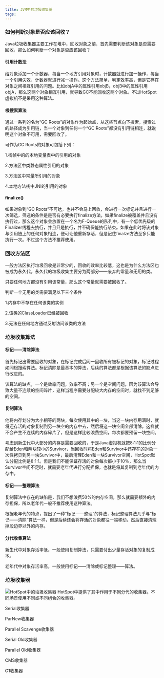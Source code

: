 ```yaml
---
title: JVM中的垃圾收集器
tags:
---
```


### 如何判断对象是否应该回收？

Java垃圾收集器主要工作在堆中，回收对象之前，首先需要判断该对象是否需要回收，那么如何判断一个对象是否应该回收？

#### 引用计数法

给对象添加一个计数器，每当一个地方引用对象时，计数器就进行加一操作，每当一个引用失效，计数器就进行减一操作。这个方法简单，判定效率高，但是它存在对象之间相互引用的问题。比如objA中的属性引用objB，objB中的属性引用objA，那么这两个对象相互引用，就导致GC不能回收这两个对象。不过HotSpot虚拟机不是采用这种算法。

#### 根搜索算法

通过一系列的名为“GC Roots”的对象作为起始点，从这些节点向下搜索，搜索过的路径成为引用链，当一个对象到任何一个“GC Roots”都没有引用链相连，就说明这个对象不可用，需要回收了。

可作为GC Roots的对象可包括下列：

1.栈帧中的的本地变量表中的引用的对象

2.方法区中类静态属性引用的对象

3.方法区中常量所引用的对象

4.本地方法栈中JNI的引用的对象

#### finalize()

如果对象到“GC Roots”不可达，也并不会马上回收，会进行一次标记并且进行一次筛选，筛选的条件是是否有必要执行finalize方法，如果finalize被覆盖并且没有执行过，那么这个对象会放置在一个名为F-Queue的队列中，有一个低优先级的Finalizer线程去执行，并且只是执行，并不确保能执行结束。如果在此时将该对象与引用链上的任何对象相连，便可让他重新存活，但是记住finalze方法至多只能执行一次。不过这个方法不推荐使用。

### 回收方法区

一般方法区执行垃圾回收是非常少的，回收的效率比较低，这也是为什么方法区也被成为永久代。永久代的垃圾收集主要分为两部分——废弃的常量和无用的类。

只要任何地方都没有引用该常量，那么这个常量就需要被回收了。

判断一个无用的类需要满足以下三个条件

1.内存中不存在任何该类的实例

2.该类的ClassLoader已经被回收

3.无法在任何地方通过反射访问该类的方法

### 垃圾收集算法

#### 标记——清除算法

首先标记出需要回收的对象，在标记完成后同一回收所有被标记的对象，标记过程如同根搜索算法。标记清除是最基本的算法，后续的算法都是根据该算法的缺点进行改进的。

该算法的缺点，一个是效率问题，效率不高；另一个是空间问题，因为该算法会导致大量不连续的空间碎片，这样当程序需要分配较大内存的空间时，就找不到足够的空间。

#### 复制算法

他将内存划分为大小相等的两块，每次使用其中的一块，当这一块内存用满时，就将还存活的对象复制到另一块空的内存中去，然后将这一块空间全部清除，这样就不会产生不连续的内存碎片了，但是这样比较浪费空间，每次都要预留一块空间。

考虑到新生代中大部分的内存是需要回收的，于是Java虚拟机就按8:1:1的比例分配给Eden和两块较小的Survivor，当回收时将Eden和Survivor中还存在的对象一次性拷贝到另一块Survivor中，最后清理Eden和一块Survivor空间，HotSpot默认分配比例是8:1:1。但是我们不能保证存活的对象每次都小于10%，那么当Survivor空间不足时，就需要老年代进行分配担保，也就是将其复制到老年代的内存中。

#### 标记——整理算法

复制算法中存在的缺陷是，我们不想浪费50%的内存空间，那么就需要额外的内存担保，所以老年代一般不推荐使用这种算法。

根据老年代的特点，提出了一种“标记——整理”的算法，标记整理算法几乎与“标记——清除”算法一样，但是后续还会将存活的对象都往一端移动，然后直接清理掉段边界以外的内存。

#### 分代收集算法

新生代中对象存活率低，一般使用复制算法，只需要付出少量存活对象的复制成本。

老年代中对象存活率高，一般使用标记——清除或标记整理——算法。

### 垃圾收集器

![HotSpot中的垃圾收集器]()
HotSpot中提供了其中作用于不同分代的收集器。不同场景使用不同或不同组合的收集器。

Serial收集器

ParNew收集器

Parallel Scavenge收集器

Serial Old收集器

Parallel Old收集器

CMS收集器

G1收集器